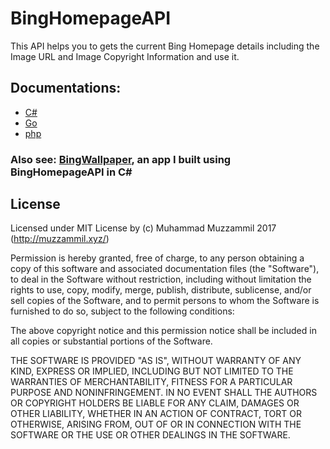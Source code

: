 # BingHomepageAPI
This API helps you to gets the current Bing Homepage details including the Image URL and Image Copyright Information and use it.

## Documentations:
- [C#](https://git.muzzammil.xyz/bing/CSdocumentation.php?ref=github)
- [Go](https://git.muzzammil.xyz/bing/GOdocumentation.php?ref=github)
- [php](https://git.muzzammil.xyz/bing/?lang=php&ref=github)

### Also see: [BingWallpaper](https://github.com/muhammadmuzzammil1998/BingWallpaper), an app I built using BingHomepageAPI in C#

## License
Licensed under MIT License by (c) Muhammad Muzzammil 2017 (http://muzzammil.xyz/)

Permission is hereby granted, free of charge, to any person obtaining a copy of this 
software and associated documentation files (the "Software"), to deal in the Software 
without restriction, including without limitation the rights to use, copy, modify, 
merge, publish, distribute, sublicense, and/or sell copies of the Software, and to 
permit persons to whom the Software is furnished to do so, subject to the following 
conditions:

The above copyright notice and this permission notice shall be included in all copies 
or substantial portions of the Software.

THE SOFTWARE IS PROVIDED "AS IS", WITHOUT WARRANTY OF ANY KIND, EXPRESS OR IMPLIED, 
INCLUDING BUT NOT LIMITED TO THE WARRANTIES OF MERCHANTABILITY, FITNESS FOR A PARTICULAR 
PURPOSE AND NONINFRINGEMENT. IN NO EVENT SHALL THE AUTHORS OR COPYRIGHT HOLDERS BE LIABLE 
FOR ANY CLAIM, DAMAGES OR OTHER LIABILITY, WHETHER IN AN ACTION OF CONTRACT, TORT OR 
OTHERWISE, ARISING FROM, OUT OF OR IN CONNECTION WITH THE SOFTWARE OR THE USE OR OTHER 
DEALINGS IN THE SOFTWARE.
